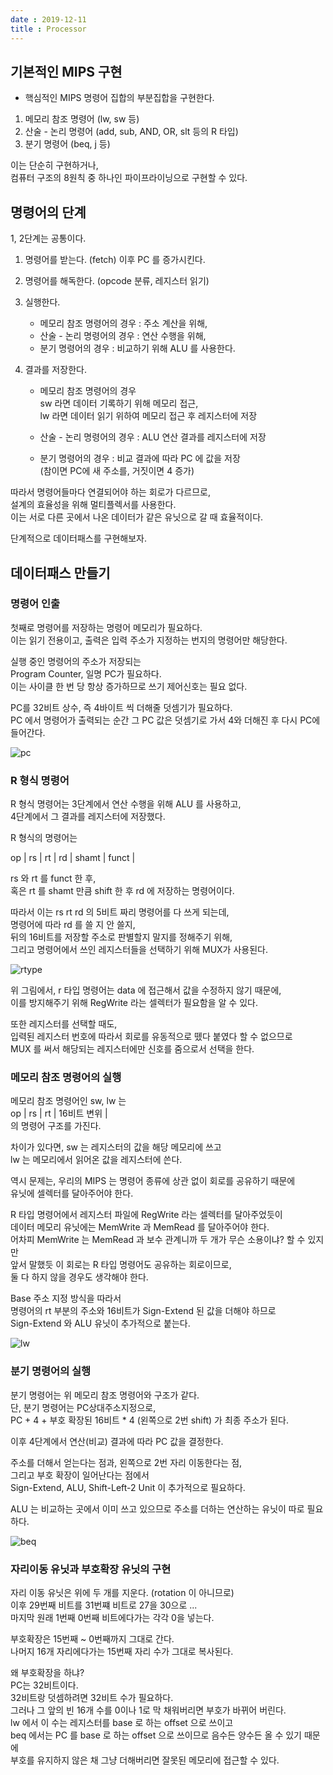 ```yaml
---
date : 2019-12-11
title : Processor
---
```


## 기본적인 MIPS 구현
- 핵심적인 MIPS 명령어 집합의 부분집합을 구현한다.  

1. 메모리 참조 명령어 (lw, sw 등)  
2. 산술 - 논리 명령어 (add, sub, AND, OR, slt 등의 R 타입)  
3. 분기 명령어        (beq, j 등)  

이는 단순히 구현하거나,  
컴퓨터 구조의 8원칙 중 하나인 파이프라이닝으로 구현할 수 있다.  


## 명령어의 단계 

1, 2단계는 공통이다.

1. 명령어를 받는다. (fetch) 이후 PC 를 증가시킨다.  
2. 명령어를 해독한다. (opcode 분류, 레지스터 읽기)  

3. 실행한다.  
    - 메모리 참조 명령어의 경우 : 주소 계산을 위해,  
    - 산술 - 논리 명령어의 경우 : 연산 수행을 위해,  
    - 분기 명령어의 경우        : 비교하기 위해 ALU 를 사용한다.  

4. 결과를 저장한다.  
    - 메모리 참조 명령어의 경우  
          sw 라면 데이터 기록하기 위해 메모리 접근,  
          lw 라면 데이터 읽기 위하여 메모리 접근 후 레지스터에 저장  
          
    - 산술 - 논리 명령어의 경우 : ALU 연산 결과를 레지스터에 저장  
    - 분기 명령어의 경우        : 비교 결과에 따라 PC 에 값을 저장  
                                  (참이면 PC에 새 주소를, 거짓이면 4 증가)  
                                  
따라서 명령어들마다 연결되어야 하는 회로가 다르므로,  
설계의 효율성을 위해 멀티플렉서를 사용한다.  
이는 서로 다른 곳에서 나온 데이터가 같은 유닛으로 갈 때 효율적이다.  

단계적으로 데이터패스를 구현해보자.   


## 데이터패스 만들기

### 명령어 인출

첫째로 명령어를 저장하는 명령어 메모리가 필요하다.  
이는 읽기 전용이고, 출력은 입력 주소가 지정하는 번지의 명령어만 해당한다.  

실행 중인 명령어의 주소가 저장되는  
Program Counter, 일명 PC가 필요하다.  
이는 사이클 한 번 당 항상 증가하므로 쓰기 제어신호는 필요 없다.  

PC를 32비트 상수, 즉 4바이트 씩 더해줄 덧셈기가 필요하다.  
PC 에서 명령어가 출력되는 순간 그 PC 값은 덧셈기로 가서 4와 더해진 후 다시 PC에 들어간다.  

![pc](./pc.jpg)



### R 형식 명령어

R 형식 명령어는 3단계에서 연산 수행을 위해 ALU 를 사용하고,  
4단계에서 그 결과를 레지스터에 저장했다.  

R 형식의 명령어는  

op | rs | rt | rd | shamt | funct |  

rs 와 rt 를 funct 한 후,  
혹은 rt 를 shamt 만큼 shift 한 후 rd 에 저장하는 명령어이다.  

따라서 이는 rs rt rd 의 5비트 짜리 명령어를 다 쓰게 되는데,  
명령어에 따라 rd 를 쓸 지 안 쓸지,  
뒤의 16비트를 저장할 주소로 판별할지 말지를 정해주기 위해,  
그리고 명령어에서 쓰인 레지스터들을 선택하기 위해 MUX가 사용된다.  

![rtype](./rtype.jpg)

위 그림에서, r 타입 명령어는 data 에 접근해서 값을 수정하지 않기 때문에,  
이를 방지해주기 위해 RegWrite 라는 셀렉터가 필요함을 알 수 있다.  

또한 레지스터를 선택할 때도,  
입력된 레지스터 번호에 따라서 회로를 유동적으로 뗐다 붙였다 할 수 없으므로  
MUX 를 써서 해당되는 레지스터에만 신호를 줌으로서 선택을 한다.  



### 메모리 참조 명령어의 실행

메모리 참조 명령어인 sw, lw 는  
op | rs | rt |   16비트 변위   |  
의 명령어 구조를 가진다.  

차이가 있다면, sw 는 레지스터의 값을 해당 메모리에 쓰고  
lw 는 메모리에서 읽어온 값을 레지스터에 쓴다.  

역시 문제는, 우리의 MIPS 는 명령어 종류에 상관 없이 회로를 공유하기 때문에   
유닛에 셀렉터를 달아주어야 한다.  

R 타입 명령어에서 레지스터 파일에 RegWrite 라는 셀렉터를 달아주었듯이  
데이터 메모리 유닛에는 MemWrite 과 MemRead 를 달아주어야 한다.  
어차피 MemWrite 는 MemRead 과 보수 관계니까 두 개가 무슨 소용이냐? 할 수 있지만  
앞서 말했듯 이 회로는 R 타입 명령어도 공유하는 회로이므로,  
둘 다 하지 않을 경우도 생각해야 한다.  

Base 주소 지정 방식을 따라서  
명령어의 rt 부분의 주소와 16비트가 Sign-Extend 된 값을 더해야 하므로  
Sign-Extend 와 ALU 유닛이 추가적으로 붙는다.  

![lw](./lw.png)


### 분기 명령어의 실행

분기 명령어는 위 메모리 참조 명령어와 구조가 같다.  
단, 분기 명령어는 PC상대주소지정으로,  
PC + 4 + 부호 확장된 16비트 * 4 (왼쪽으로 2번 shift) 가 최종 주소가 된다.  

이후 4단계에서 연산(비교) 결과에 따라 PC 값을 결정한다.  

주소를 더해서 얻는다는 점과, 왼쪽으로 2번 자리 이동한다는 점,  
그리고 부호 확장이 일어난다는 점에서  
Sign-Extend, ALU, Shift-Left-2 Unit 이 추가적으로 필요하다.  

ALU 는 비교하는 곳에서 이미 쓰고 있으므로 주소를 더하는 연산하는 유닛이 따로 필요하다.  



![beq](./beq.jpg)



### 자리이동 유닛과 부호확장 유닛의 구현

자리 이동 유닛은 위에 두 개를 지운다. (rotation 이 아니므로)  
이후 29번째 비트를 31번쨰 비트로 27을 30으로 ...  
마지막 원래 1번째 0번째 비트에다가는 각각 0을 넣는다.  

부호확장은 15번째 ~ 0번째까지 그대로 간다.  
나머지 16개 자리에다가는 15번째 자리 수가 그대로 복사된다.  

왜 부호확장을 하냐?  
PC는 32비트이다.  
32비트랑 덧셈하려면 32비트 수가 필요하다.  
그러나 그 앞의 빈 16개 수를 0이나 1로 막 채워버리면 부호가 바뀌어 버린다.  
lw 에서 이 수는 레지스터를 base 로 하는 offset 으로 쓰이고  
beq 에서는 PC 를 base 로 하는 offset 으로 쓰이므로 음수든 양수든 올 수 있기 때문에  
부호를 유지하지 않은 채 그냥 더해버리면 잘못된 메모리에 접근할 수 있다.  

